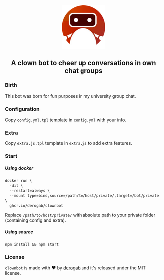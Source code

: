 <p align="center">
  <img src="./assets/icon.png" width="140px">
</p>
<h2 align="center">A clown bot to cheer up conversations in own chat groups</h2>

### Birth
This bot was born for fun purposes in my university group chat. 

### Configuration
Copy `config.yml.tpl` template in `config.yml` with your info.

### Extra
Copy `extra.js.tpl` template in `extra.js` to add extra features.

### Start 
##### Using docker
```
docker run \
  -dit \
  --restart=always \
  --mount type=bind,source=/path/to/host/private/,target=/bot/private \
  ghcr.io/derogab/clownbot
```
Replace `/path/to/host/private/` with absolute path to your private folder (containing config and extra).
##### Using source
```
npm install && npm start
```

### License
`clownbot` is made with ♥  by [derogab](https://github.com/derogab) and it's released under the MIT license.